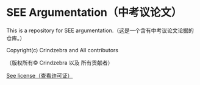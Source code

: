 # SEE Argumentation（中考议论文）

This is a repository for SEE argumentation.（这是一个含有中考议论文论据的仓库。）

Copyright(c) Crindzebra and All contributors

（版权所有© Crindzebra 以及 所有贡献者）

[See license（查看许可证）](LICENSE)
